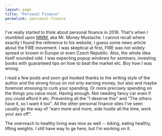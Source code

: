 ```yaml
---
layout: page
title: "Personal Finance"
permalink: /personal-finance
---
```


I've really started to think about personal finance in 2016. That's when I stumbled upon [MMM][mmm], aka Mr. Money Mustache. I cannot recall where exactly I found the reference to his website, I guess some news article about the FIRE movement. I was skeptical at first, FIRE was not widely spread or known in Europe or even Czech Republic. Also, the whole idea itself sounded odd. I was expecting popup windows for seminars, investing books with guaranteed tips on how to beat the market etc. Boy how I was wrong. 

I read a few posts and soon got hooked thanks to the writing style of the author and the strong focus on not only earning money, but also and maybe foremost stressing to curb your spending. Or more precisely spending on the things you value most. Having enough. Not needing fancy car even if you could afford it etc. Preventing all the "I deserve this" and "The others have it, so I want it too". All the other personal finance sites I've seen usually go the way of "earn more and more, side hustle all the time, work your ass off". 

The overreach to healthy living was nice as well -- biking, eating healthy, lifting weights. I still have way to ge here, but I'm working on it.


[mmm]: https://www.mrmoneymustache.com/ "Mr. Money Mustache"